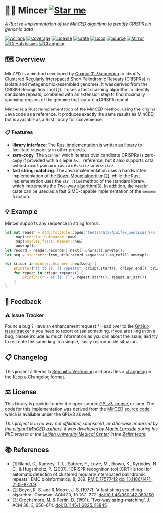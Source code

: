 # 🔪🥩 Mincer [![Star me](https://img.shields.io/github/stars/althonos/mincer?style=social&label=Star&maxAge=3600)](https://github.com/althonos/mincer/stargazers)

*A Rust re-implementation of the [MinCED](https://github.com/ctSkennerton/minced) algorithm to identify [CRISPRs](https://en.wikipedia.org/wiki/CRISPR) in genomic data.*

[![Actions](https://img.shields.io/github/actions/workflow/status/althonos/mincer/test.yml?branch=main&logo=github&style=flat-square&maxAge=300)](https://github.com/althonos/mincer/actions)
[![Coverage](https://img.shields.io/codecov/c/gh/althonos/mincer?logo=codecov&style=flat-square&maxAge=3600)](https://codecov.io/gh/althonos/mincer/)
[![License](https://img.shields.io/badge/license-GPLv3-blue.svg?style=flat-square&maxAge=2678400)](https://choosealicense.com/licenses/gpl-3.0/)
[![Crate](https://img.shields.io/crates/v/mincer.svg?maxAge=600&style=flat-square)](https://crates.io/crates/mincer)
[![Docs](https://img.shields.io/docsrs/mincer?maxAge=600&style=flat-square)](https://docs.rs/mincer)
[![Source](https://img.shields.io/badge/source-GitHub-303030.svg?maxAge=2678400&style=flat-square)](https://github.com/althonos/mincer/)
[![Mirror](https://img.shields.io/badge/mirror-EMBL-009f4d?style=flat-square&maxAge=2678400)](https://git.lumc.nl/mflarralde/mincer/)
[![GitHub issues](https://img.shields.io/github/issues/althonos/mincer.svg?style=flat-square&maxAge=600)](https://github.com/althonos/mincer/issues)
[![Changelog](https://img.shields.io/badge/keep%20a-changelog-8A0707.svg?maxAge=2678400&style=flat-square)](https://github.com/althonos/mincer/blob/master/CHANGELOG.md)


## 🗺️ Overview

MinCED is a method developed by [Connor T. Skennerton](https://github.com/ctSkennerton) to identify [Clustered Regularly Interspaced Short Palindromic Repeats (CRISPRs)](https://en.wikipedia.org/wiki/CRISPR) in isolate and 
metagenomic-assembled genomes. It was derived from the CRISPR Recognition Tool [\[1\]](#ref1). It uses a fast scanning algorithm to identify
candidate repeats, combined with an extension step to find maximally spanning
regions of the genome that feature a CRISPR repeat.

Mincer is a Rust reimplementation of the MinCED method, using the original
Java code as a reference. It produces exactly the same results as MinCED,
but is available as a Rust library for convenience.

### 📋 Features

- **library interface**: The Rust implementation is written as library to facilitate reusability in other projects. 
- **zero-copy**: The `Scanner` which iterates over candidate CRISPRs is zero-copy if provided with a simple `&str` reference, but it also supports data behind smart pointers such as `Rc<str>` or `Arc<str>`.
- **fast string matching**: The Java implementation uses a handwritten implementation of the [Boyer-Moore algorithm](https://en.wikipedia.org/wiki/Boyer%E2%80%93Moore_string-search_algorithm)[\[2\]](#ref2), while the Rust implementation uses the `str::find` method of the standard library, which implements the [Two-way algorithm](https://en.wikipedia.org/wiki/Two-way_string-matching_algorithm)[\[3\]](#ref3). In addition, the [`memchr`](https://crates.io/crates/memchr) crate can be used as a fast SIMD-capable implementation of the `memmem` function.

## 💡 Example

Mincer supports any sequence in string format.

```rust
let mut reader = std::fs::File::open("tests/data/Aquifex_aeolicus_VF5.fna")
    .map(std::io::BufReader::new)
    .map(noodles_fasta::Reader::new)
    .unwrap();
let record = reader.records().next().unwrap().unwrap();
let seq = std::str::from_utf8(record.sequence().as_ref()).unwrap();

for crispr in mincer::Scanner::new(&seq) {
    println!("{} to {}: {} repeats", crispr.start(), crispr.end(), crispr.len());
    for repeat in crispr.repeats() {
        println!(" - at {}: {}", repeat.start(), repeat.as_str());
    }
}
```

## 💭 Feedback

### ⚠️ Issue Tracker

Found a bug ? Have an enhancement request ? Head over to the [GitHub issue
tracker](https://github.com/althonos/mincer/issues) if you need to report
or ask something. If you are filing in on a bug, please include as much
information as you can about the issue, and try to recreate the same bug
in a simple, easily reproducible situation.

<!-- ### 🏗️ Contributing

Contributions are more than welcome! See [`CONTRIBUTING.md`](https://github.com/althonos/mincer/blob/master/CONTRIBUTING.md) for more details. -->

## 📋 Changelog

This project adheres to [Semantic Versioning](http://semver.org/spec/v2.0.0.html)
and provides a [changelog](https://github.com/althonos/mincer/blob/master/CHANGELOG.md)
in the [Keep a Changelog](http://keepachangelog.com/en/1.0.0/) format.

## ⚖️ License

This library is provided under the open-source
[GPLv3 license](https://choosealicense.com/licenses/gpl-3.0/), or later. 
The code for this implementation was derived from the 
[MinCED source code](https://github.com/ctSkennerton/minced), which is 
available under the GPLv3 as well.

*This project is in no way not affiliated, sponsored, or otherwise endorsed
by the [original MinCED authors](https://github.com/ctSkennerton). It was developed 
by [Martin Larralde](https://github.com/althonos/) during his PhD project at 
the [Leiden University Medical Center](https://www.lumc.nl/en/) in the 
[Zeller team](https://github.com/zellerlab).*

## 📚 References

- <a id="ref1">\[1\]</a> Bland, C., Ramsey, T. L., Sabree, F., Lowe, M., Brown, K., Kyrpides, N. C., & Hugenholtz, P. (2007). 'CRISPR recognition tool (CRT): a tool for automatic detection of clustered regularly interspaced palindromic repeats'. BMC bioinformatics, 8, 209. [PMID:17577412](https://pubmed.ncbi.nlm.nih.gov/17577412/) [doi:10.1186/1471-2105-8-209](https://doi.org/10.1186/1471-2105-8-209).
- <a id="ref2">\[2\]</a> Boyer, R. S. and & Moore, J. S. (1977). 'A fast string searching algorithm'. Commun. ACM 20, 10 762–772. [doi:10.1145/359842.359859](https://doi.org/10.1145/359842.359859)
- <a id="ref3">\[3\]</a> Crochemore, M. & Perrin, D. (1991). 'Two-way string-matching'. J. ACM 38, 3, 650–674. [doi:10.1145/116825.116845](https://doi.org/10.1145/116825.116845)

  


  



